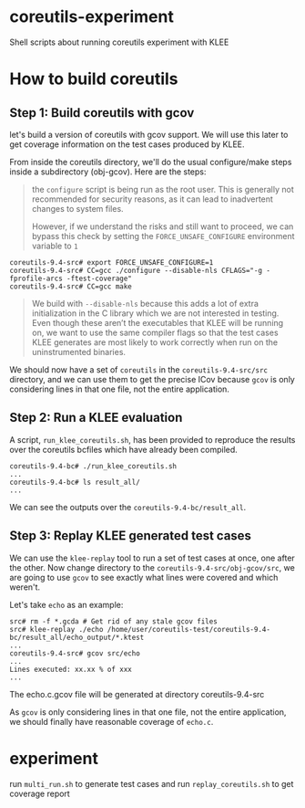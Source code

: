 # coreutils-experiment
Shell scripts about running coreutils experiment with KLEE

# How to build coreutils
## Step 1: Build coreutils with gcov

let's build a version of coreutils with gcov support. We will use this later to get coverage information on the test cases produced by KLEE.

From inside the coreutils directory, we'll do the usual configure/make steps inside a subdirectory (obj-gcov). Here are the steps:

> the `configure` script is being run as the root user. This is generally not recommended for security reasons, as it can lead to inadvertent changes to system files.
>
> However, if we understand the risks and still want to proceed, we can bypass this check by setting the `FORCE_UNSAFE_CONFIGURE` environment variable to `1`

```shell
coreutils-9.4-src# export FORCE_UNSAFE_CONFIGURE=1
coreutils-9.4-src# CC=gcc ./configure --disable-nls CFLAGS="-g -fprofile-arcs -ftest-coverage"
coreutils-9.4-src# CC=gcc make
```

> We build with `--disable-nls` because this adds a lot of extra initialization in the C library which we are not interested in testing. Even though these aren’t the executables that KLEE will be running on, we want to use the same compiler flags so that the test cases KLEE generates are most likely to work correctly when run on the uninstrumented binaries.

We should now have a set of `coreutils` in the `coreutils-9.4-src/src` directory, and we can use them to get the precise ICov because `gcov` is only considering lines in that one file, not the entire application.

## Step 2: Run a KLEE evaluation

A script, `run_klee_coreutils.sh`, has been provided to reproduce the results over the coreutils bcfiles which have already been compiled.

```shell
coreutils-9.4-bc# ./run_klee_coreutils.sh
...
coreutils-9.4-bc# ls result_all/
...
```

We can see the outputs over the `coreutils-9.4-bc/result_all`.

## Step 3: Replay KLEE generated test cases

We can use the `klee-replay` tool to run a set of test cases at once, one after the other. Now change directory to the `coreutils-9.4-src/obj-gcov/src`, we are going to use `gcov` to see exactly what lines were covered and which weren't.

Let's take `echo` as an example:

```shell
src# rm -f *.gcda # Get rid of any stale gcov files
src# klee-replay ./echo /home/user/coreutils-test/coreutils-9.4-bc/result_all/echo_output/*.ktest
...
coreutils-9.4-src# gcov src/echo
...
Lines executed: xx.xx % of xxx
...
```
The echo.c.gcov file will be generated at directory coreutils-9.4-src

As `gcov` is only considering lines in that one file, not the entire application, we should finally have reasonable coverage of `echo.c`.

# experiment
run ```multi_run.sh``` to generate test cases and run ```replay_coreutils.sh``` to get coverage report
